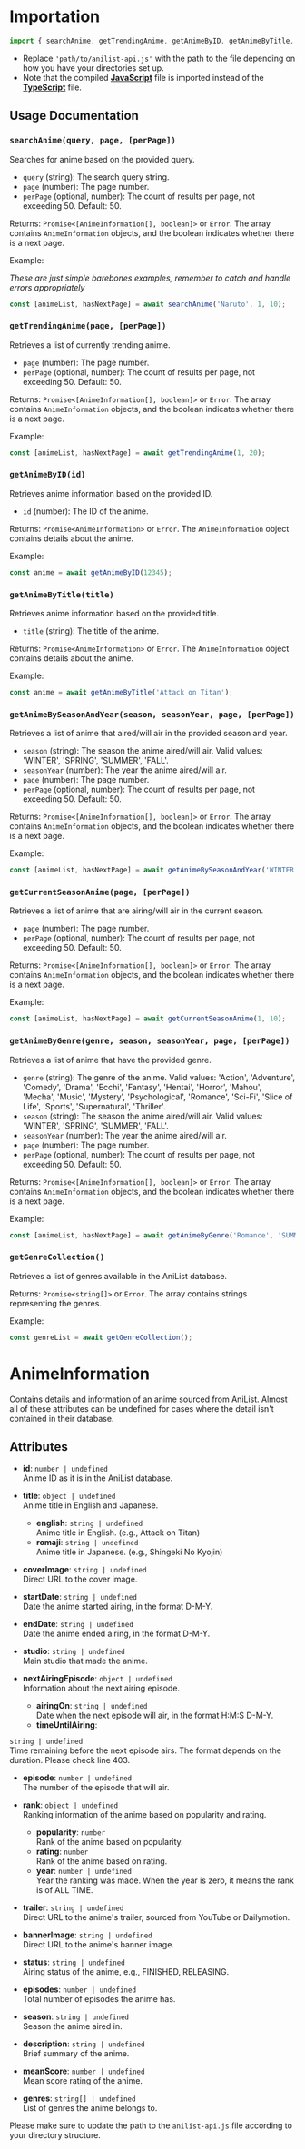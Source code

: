 # Importation

```typescript
import { searchAnime, getTrendingAnime, getAnimeByID, getAnimeByTitle, AnimeInformation, getCurrentSeasonAnime, getAnimeBySeasonAndYear, getAnimeByGenre, getGenreCollection } from 'path/to/anilist-api.js';
```

- Replace `'path/to/anilist-api.js'` with the path to the file depending on how you have your directories set up.
- Note that the compiled [**JavaScript**](https://github.com/DavidManga254/DarkHArvest/blob/anilist-api/anilist-api/anilist-api.js) file is imported instead of the [**TypeScript**](https://github.com/DavidManga254/DarkHArvest/blob/anilist-api/anilist-api/anilist-api.ts) file.

## Usage Documentation

### `searchAnime(query, page, [perPage])`

Searches for anime based on the provided query.

- `query` (string): The search query string.
- `page` (number): The page number.
- `perPage` (optional, number): The count of results per page, not exceeding 50. Default: 50.

Returns: `Promise<[AnimeInformation[], boolean]>` or `Error`. The array contains `AnimeInformation` objects, and the boolean indicates whether there is a next page.

Example:

*These are just simple barebones examples, remember to catch and handle errors appropriately*
```javascript
const [animeList, hasNextPage] = await searchAnime('Naruto', 1, 10);
```

### `getTrendingAnime(page, [perPage])`

Retrieves a list of currently trending anime.

- `page` (number): The page number.
- `perPage` (optional, number): The count of results per page, not exceeding 50. Default: 50.

Returns: `Promise<[AnimeInformation[], boolean]>` or `Error`. The array contains `AnimeInformation` objects, and the boolean indicates whether there is a next page.

Example:
```javascript
const [animeList, hasNextPage] = await getTrendingAnime(1, 20);
```

### `getAnimeByID(id)`

Retrieves anime information based on the provided ID.

- `id` (number): The ID of the anime.

Returns: `Promise<AnimeInformation>` or `Error`. The `AnimeInformation` object contains details about the anime.

Example:
```javascript
const anime = await getAnimeByID(12345);
```

### `getAnimeByTitle(title)`

Retrieves anime information based on the provided title.

- `title` (string): The title of the anime.

Returns: `Promise<AnimeInformation>` or `Error`. The `AnimeInformation` object contains details about the anime.

Example:
```javascript
const anime = await getAnimeByTitle('Attack on Titan');
```

### `getAnimeBySeasonAndYear(season, seasonYear, page, [perPage])`

Retrieves a list of anime that aired/will air in the provided season and year.

- `season` (string): The season the anime aired/will air. Valid values: 'WINTER', 'SPRING', 'SUMMER', 'FALL'.
- `seasonYear` (number): The year the anime aired/will air.
- `page` (number): The page number.
- `perPage` (optional, number): The count of results per page, not exceeding 50. Default: 50.

Returns: `Promise<[AnimeInformation[], boolean]>` or `Error`. The array contains `AnimeInformation` objects, and the boolean indicates whether there is a next page.

Example:
```javascript
const [animeList, hasNextPage] = await getAnimeBySeasonAndYear('WINTER', 2022, 1, 25);
```

### `getCurrentSeasonAnime(page, [perPage])`

Retrieves a list of anime that are airing/will air in the current season.

- `page` (number): The page number.
- `perPage` (optional, number): The count of results per page, not exceeding 50. Default: 50.

Returns: `Promise<[AnimeInformation[], boolean]>` or `Error`. The array contains `AnimeInformation` objects, and the boolean indicates whether there is a next page.

Example:
```javascript
const [animeList, hasNextPage] = await getCurrentSeasonAnime(1, 10);
```

### `getAnimeByGenre(genre, season, seasonYear, page, [perPage])`

Retrieves a list of anime that have the provided genre.

- `genre` (string): The genre of the anime. Valid values: 'Action', 'Adventure', 'Comedy', 'Drama', 'Ecchi', 'Fantasy', 'Hentai', 'Horror', 'Mahou', 'Mecha', 'Music', 'Mystery', 'Psychological', 'Romance', 'Sci-Fi', 'Slice of Life', 'Sports', 'Supernatural', 'Thriller'.
- `season` (string): The season the anime aired/will air. Valid values: 'WINTER', 'SPRING', 'SUMMER', 'FALL'.
- `seasonYear` (number): The year the anime aired/will air.
- `page` (number): The page number.
- `perPage` (optional, number): The count of results per page, not exceeding 50. Default: 50.

Returns: `Promise<[AnimeInformation[], boolean]>` or `Error`. The array contains `AnimeInformation` objects, and the boolean indicates whether there is a next page.

Example:
```javascript
const [animeList, hasNextPage] = await getAnimeByGenre('Romance', 'SUMMER', 2023, 1, 15);
```

### `getGenreCollection()`

Retrieves a list of genres available in the AniList database.

Returns: `Promise<string[]>` or `Error`. The array contains strings representing the genres.

Example:
```javascript
const genreList = await getGenreCollection();
```

# AnimeInformation

Contains details and information of an anime sourced from AniList. Almost all of these attributes can be undefined for cases where the detail isn't contained in their database.

## Attributes

- **id**: `number | undefined`\
  Anime ID as it is in the AniList database.

- **title**: `object | undefined`\
  Anime title in English and Japanese.
  - **english**: `string | undefined`\
    Anime title in English. (e.g., Attack on Titan)
  - **romaji**: `string | undefined`\
    Anime title in Japanese. (e.g., Shingeki No Kyojin)

- **coverImage**: `string | undefined`\
  Direct URL to the cover image.

- **startDate**: `string | undefined`\
  Date the anime started airing, in the format D-M-Y.

- **endDate**: `string | undefined`\
  Date the anime ended airing, in the format D-M-Y.

- **studio**: `string | undefined`\
  Main studio that made the anime.

- **nextAiringEpisode**: `object | undefined`\
  Information about the next airing episode.
  - **airingOn**: `string | undefined`\
    Date when the next episode will air, in the format H:M:S D-M-Y.
  - **timeUntilAiring**:

 `string | undefined`\
    Time remaining before the next episode airs. The format depends on the duration. Please check line 403.
  - **episode**: `number | undefined`\
    The number of the episode that will air.

- **rank**: `object | undefined`\
  Ranking information of the anime based on popularity and rating.
  - **popularity**: `number`\
    Rank of the anime based on popularity.
  - **rating**: `number`\
    Rank of the anime based on rating.
  - **year**: `number | undefined`\
    Year the ranking was made. When the year is zero, it means the rank is of ALL TIME.

- **trailer**: `string | undefined`\
  Direct URL to the anime's trailer, sourced from YouTube or Dailymotion.

- **bannerImage**: `string | undefined`\
  Direct URL to the anime's banner image.

- **status**: `string | undefined`\
  Airing status of the anime, e.g., FINISHED, RELEASING.

- **episodes**: `number | undefined`\
  Total number of episodes the anime has.

- **season**: `string | undefined`\
  Season the anime aired in.

- **description**: `string | undefined`\
  Brief summary of the anime.

- **meanScore**: `number | undefined`\
  Mean score rating of the anime.

- **genres**: `string[] | undefined`\
  List of genres the anime belongs to.

Please make sure to update the path to the `anilist-api.js` file according to your directory structure.
